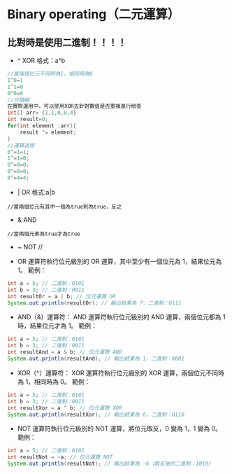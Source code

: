 # Binary operating（二元運算）
## 比對時是使用二進制！！！！
* ^ XOR 
    格式：a^b
```java
//當兩個位元不同時為1，相同時為0
1^0=1
1^1=0
0^0=0
//分隔線
在實際運用中，可以使用XOR去針對數值是否重複進行檢查
int[] arr= {1,1,0,0,4}
int result=0;
for(int element :arr){
    result ^= element;
}
//運算過程
0^=1=1;
1^=1=0;
0^=0=0;
0^=0=0;
0^=4=4;
```
* | OR
    格式:a|b
```
//當兩個位元有其中一個為true則為true，反之
```
* & AND 
```
//當兩個元素為true才為true

```
* ~ NOT
//


* OR 運算符執行位元級別的 OR 運算，其中至少有一個位元為 1，結果位元為 1。
範例：
```java
int a = 5; // 二進制：0101
int b = 3; // 二進制：0011
int resultOr = a | b; // 位元運算 OR
System.out.println(resultOr); // 輸出結果為 7，二進制：0111
```

* AND（&）運算符：
AND 運算符執行位元級別的 AND 運算，兩個位元都為 1 時，結果位元才為 1。
範例：
```java
int a = 5; // 二進制：0101
int b = 3; // 二進制：0011
int resultAnd = a & b; // 位元運算 AND
System.out.println(resultAnd); // 輸出結果為 1，二進制：0001

```
* XOR（^）運算符：
XOR 運算符執行位元級別的 XOR 運算，兩個位元不同時為 1，相同時為 0。
範例：
```java
int a = 5; // 二進制：0101
int b = 3; // 二進制：0011
int resultXor = a ^ b; // 位元運算 XOR
System.out.println(resultXor); // 輸出結果為 6，二進制：0110
```
* NOT 運算符執行位元級別的 NOT 運算，將位元取反，0 變為 1，1 變為 0。
範例：
```java
int a = 5; // 二進制：0101
int resultNot = ~a; // 位元運算 NOT
System.out.println(resultNot); // 輸出結果為 -6（取反後的二進制：1010）

```

